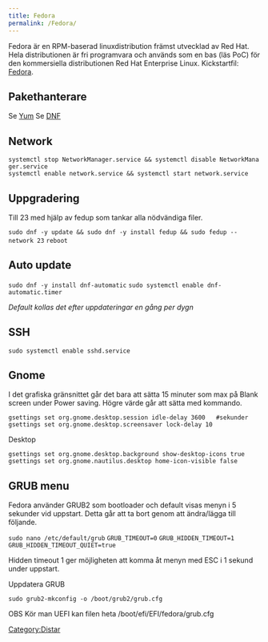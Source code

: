 ```yaml
---
title: Fedora
permalink: /Fedora/
---
```


Fedora är en RPM-baserad linuxdistribution främst utvecklad av Red Hat.
Hela distributionen är fri programvara och används som en bas (läs PoC)
för den kommersiella distributionen Red Hat Enterprise Linux.
Kickstartfil: [Fedora](/Kickstart_Fedora "wikilink").

Pakethanterare
--------------

Se [Yum](/Yum "wikilink")
Se [DNF](/DNF "wikilink")

Network
-------

`systemctl stop NetworkManager.service && systemctl disable NetworkManager.service`
`systemctl enable network.service && systemctl start network.service`

Uppgradering
------------

Till 23 med hjälp av fedup som tankar alla nödvändiga filer.

`sudo dnf -y update && sudo dnf -y install fedup && sudo fedup --network 23`
`reboot`

Auto update
-----------

`sudo dnf -y install dnf-automatic`
`sudo systemctl enable dnf-automatic.timer`

*Default kollas det efter uppdateringar en gång per dygn*

SSH
---

`sudo systemctl enable sshd.service`

Gnome
-----

I det grafiska gränsnittet går det bara att sätta 15 minuter som max på
Blank screen under Power saving. Högre värde går att sätta med kommando.

`gsettings set org.gnome.desktop.session idle-delay 3600   #sekunder`
`gsettings set org.gnome.desktop.screensaver lock-delay 10`

Desktop

`gsettings set org.gnome.desktop.background show-desktop-icons true`
`gsettings set org.gnome.nautilus.desktop home-icon-visible false`

GRUB menu
---------

Fedora använder GRUB2 som bootloader och default visas menyn i 5
sekunder vid uppstart. Detta går att ta bort genom att ändra/lägga till
följande.

`sudo nano /etc/default/grub`
`GRUB_TIMEOUT=0`
`GRUB_HIDDEN_TIMEOUT=1`
`GRUB_HIDDEN_TIMEOUT_QUIET=true`

Hidden timeout 1 ger möjligheten att komma åt menyn med ESC i 1 sekund
under uppstart.

Uppdatera GRUB

`sudo grub2-mkconfig -o /boot/grub2/grub.cfg`

OBS Kör man UEFI kan filen heta /boot/efi/EFI/fedora/grub.cfg

[Category:Distar](/Category:Distar "wikilink")